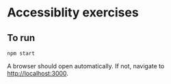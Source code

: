 # Accessiblity exercises

## To run

```
npm start
```

A browser should open automatically. If not, navigate to [http://localhost:3000](http://localhost:3000).
